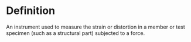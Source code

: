 # Definition

An instrument used to measure the strain or distortion in a member or
test specimen (such as a structural part) subjected to a force.
